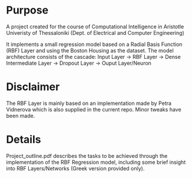 # Purpose
A project created for the course of Computational Intelligence in Aristotle Univeristy of Thessaloniki 
(Dept. of Electrical and Computer Engineering)

It implements a small regression model based on a Radial Basis Function (RBF) Layer and using the Boston Housing as the dataset.
The model architecture consists of the cascade: Input Layer -> RBF Layer -> Dense Intermediate Layer 
-> Dropout Layer -> Ouput Layer/Neuron 

# Disclaimer
The RBF Layer is mainly based on an implementation made by Petra Vidnerova which is also supplied in the current repo.
Minor tweaks have been made.

# Details
Project_outline.pdf describes the tasks to be achieved through the implementation of the RBF Regression model, including some brief insight
into RBF Layers/Networks (Greek version provided only).

